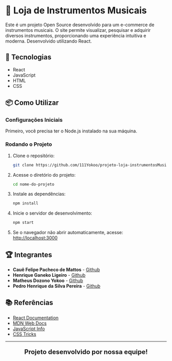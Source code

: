 # 🎸 Loja de Instrumentos Musicais

Este é um projeto Open Source desenvolvido para um e-commerce de instrumentos musicais. O site permite visualizar, pesquisar e adquirir diversos instrumentos, proporcionando uma experiência intuitiva e moderna. Desenvolvido utilizando React.

## 🚀 Tecnologias

- React
- JavaScript
- HTML
- CSS

## 📦 Como Utilizar

### Configurações Iniciais

Primeiro, você precisa ter o Node.js instalado na sua máquina.

### Rodando o Projeto

1. Clone o repositório:
   ```sh
   git clone https://github.com/111Yokoo/projeto-loja-instrumentosMusicais.git
   ```
2. Acesse o diretório do projeto:
   ```sh
   cd nome-do-projeto
   ```
3. Instale as dependências:
   ```sh
   npm install
   ```
4. Inicie o servidor de desenvolvimento:
   ```sh
   npm start
   ```
5. Se o navegador não abrir automaticamente, acesse: [http://localhost:3000](http://localhost:3000)

## 🏆 Integrantes

- **Cauê Felipe Pacheco de Mattos** - [Github](https://github.com/Caue-Mattos)
- **Henrique Ganeko Ligeiro** - [Github](https://github.com/HenriqueGaneko)
- **Matheus Dozono Yokoo** - [Github](https://github.com/111Yokoo)
- **Pedro Henrique da Silva Pereira** - [Github](https://github.com/pererazxy)

## 📚 Referências

- [React Documentation](https://reactjs.org/)
- [MDN Web Docs](https://developer.mozilla.org/)
- [JavaScript Info](https://javascript.info/)
- [CSS Tricks](https://css-tricks.com/)

---

<p align="center" style="font-size: 20px;"><strong>Projeto desenvolvido por nossa equipe!</strong></p>
